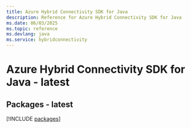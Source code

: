 ```yaml
---
title: Azure Hybrid Connectivity SDK for Java
description: Reference for Azure Hybrid Connectivity SDK for Java
ms.date: 06/03/2025
ms.topic: reference
ms.devlang: java
ms.service: hybridconnectivity
---
```

# Azure Hybrid Connectivity SDK for Java - latest
## Packages - latest
[!INCLUDE [packages](hybrid-connectivity-index.md)]
